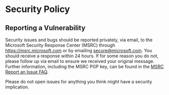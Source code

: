 # Security Policy

## Reporting a Vulnerability

Security issues and bugs should be reported privately, via email, to the Microsoft Security Response Center (MSRC) through https://msrc.microsoft.com or by emailing secure@microsoft.com. 
You should receive a response within 24 hours. If for some reason you do not, please follow up via email to ensure we received your 
original message. Further information, including the MSRC PGP key, can be found in the [MSRC Report an Issue FAQ](https://www.microsoft.com/en-us/msrc/faqs-report-an-issue).

Please do not open issues for anything you think might have a security implication.

